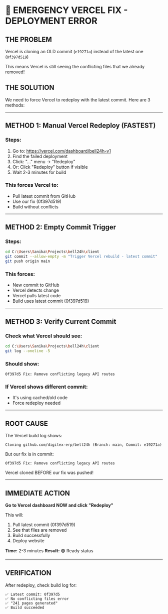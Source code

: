 # 🚨 EMERGENCY VERCEL FIX - DEPLOYMENT ERROR

## THE PROBLEM

Vercel is cloning an OLD commit (`e19271a`) instead of the latest one (`0f397d519`)

This means Vercel is still seeing the conflicting files that we already removed!

## THE SOLUTION

We need to force Vercel to redeploy with the latest commit. Here are 3 methods:

---

## METHOD 1: Manual Vercel Redeploy (FASTEST)

### Steps:
1. Go to: https://vercel.com/dashboard/bell24h-v1
2. Find the failed deployment
3. Click: "..." menu → "Redeploy"
4. Or: Click "Redeploy" button if visible
5. Wait 2-3 minutes for build

### This forces Vercel to:
- Pull latest commit from GitHub
- Use our fix (0f397d519)
- Build without conflicts

---

## METHOD 2: Empty Commit Trigger

### Steps:
```bash
cd C:\Users\Sanika\Projects\bell24h\client
git commit --allow-empty -m "Trigger Vercel rebuild - latest commit"
git push origin main
```

### This forces:
- New commit to GitHub
- Vercel detects change
- Vercel pulls latest code
- Build uses latest commit (0f397d519)

---

## METHOD 3: Verify Current Commit

### Check what Vercel should see:
```bash
cd C:\Users\Sanika\Projects\bell24h\client
git log --oneline -5
```

### Should show:
```
0f397d5 Fix: Remove conflicting legacy API routes
```

### If Vercel shows different commit:
- It's using cached/old code
- Force redeploy needed

---

## ROOT CAUSE

The Vercel build log shows:
```
Cloning github.com/digitex-erp/bell24h (Branch: main, Commit: e19271a)
```

But our fix is in commit:
```
0f397d5 Fix: Remove conflicting legacy API routes
```

Vercel cloned BEFORE our fix was pushed!

---

## IMMEDIATE ACTION

**Go to Vercel dashboard NOW and click "Redeploy"**

This will:
1. Pull latest commit (0f397d519)
2. See that files are removed
3. Build successfully
4. Deploy website

**Time:** 2-3 minutes
**Result:** 🟢 Ready status

---

## VERIFICATION

After redeploy, check build log for:
```
✅ Latest commit: 0f397d5
✅ No conflicting files error
✅ "241 pages generated"
✅ Build succeeded
```
